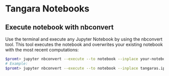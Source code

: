 # Tangara Notebooks

## Execute notebook with nbconvert

Use the terminal and execute any Jupyter Notebook by using the nbconvert tool.
This tool executes the notebook and overwrites your existing notebook with the most recent computations:

```bash
$promt> jupyter nbconvert --execute --to notebook --inplace your-notebook.ipynb
# Example:
$promt> jupyter nbconvert --execute --to notebook --inplace tangaras.ipynb
```
